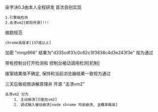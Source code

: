 染字决0.3由本人全程研发 首次自创实现

	1.引擎级检测
	2.击溃vm2[即将开源]!!!



做题规范

	chrome高版本[137或以上]
	
加密 "mrqz666" 结果为"d335cdf31c0c62c3f3838c4d3e243f3e" 视为通过

带有控制台打开检测和 控制台被动调用检测[机制]

废案结果值不确定, 保持和当前浏览器结果一致视为通过

三天后做视频讲解原理并 开源 "击溃vm2"
	
	击溃vm2 分为
		1. 主动崩溃[只能在vm2]
		2. 调试输入被动崩溃[node chrome 均会崩溃, 且概率极高]

